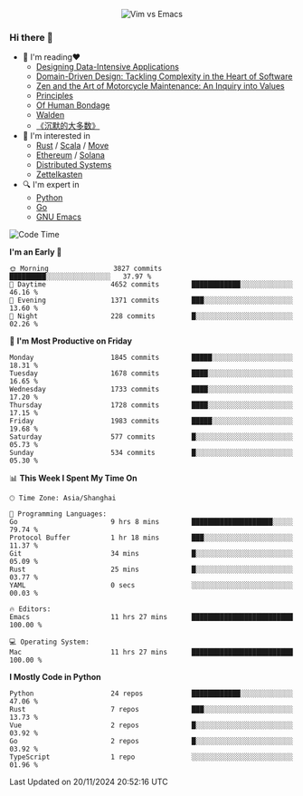 <p align="center">
    <img src="https://gist.githubusercontent.com/coldnight/e696baffb094e71c96cb302118878eae/raw/40ea5053a6f66cc65f90f437e4173497da225958/banner.gif" alt="Vim vs Emacs" />
</p>

### Hi there 👋

- 📖 I'm reading❤️
    + [Designing Data-Intensive Applications](https://www.oreilly.com/library/view/designing-data-intensive-applications/9781491903063/)
    + [Domain-Driven Design: Tackling Complexity in the Heart of Software](https://www.dddcommunity.org/book/evans_2003/)
    + [Zen and the Art of Motorcycle Maintenance: An Inquiry into Values](https://en.wikipedia.org/wiki/Zen_and_the_Art_of_Motorcycle_Maintenance)
    + [Principles](https://www.principles.com/)
    + [Of Human Bondage](https://en.wikipedia.org/wiki/Of_Human_Bondage)
    + [Walden](https://en.wikipedia.org/wiki/Walden)
    + [《沉默的大多数》](https://en.wikipedia.org/wiki/Silent_majority)
- 🌱 I'm interested in
    + [Rust](https://www.rust-lang.org/) / [Scala](https://www.scala-lang.org/) / [Move](https://github.com/move-language/move/)
    + [Ethereum](https://ethereum.org/en/) / [Solana](https://solana.com/)
	+ [Distributed Systems](https://www.linuxzen.com/notes/topics/20200320174417_%E5%88%86%E5%B8%83%E5%BC%8F/)
	+ [Zettelkasten](https://www.linuxzen.com/notes/notes/20220120080920-slip_box/)
- 🔍 I'm expert in
    + [Python](https://www.python.org/)
    + [Go](https://go.dev/)
    + [GNU Emacs](https://www.gnu.org/software/emacs/)

<!--START_SECTION:waka-->
![Code Time](http://img.shields.io/badge/Code%20Time-3%2C169%20hrs%2012%20mins-blue)

**I'm an Early 🐤** 

```text
🌞 Morning                3827 commits        █████████░░░░░░░░░░░░░░░░   37.97 % 
🌆 Daytime                4652 commits        ████████████░░░░░░░░░░░░░   46.16 % 
🌃 Evening                1371 commits        ███░░░░░░░░░░░░░░░░░░░░░░   13.60 % 
🌙 Night                  228 commits         █░░░░░░░░░░░░░░░░░░░░░░░░   02.26 % 
```
📅 **I'm Most Productive on Friday** 

```text
Monday                   1845 commits        █████░░░░░░░░░░░░░░░░░░░░   18.31 % 
Tuesday                  1678 commits        ████░░░░░░░░░░░░░░░░░░░░░   16.65 % 
Wednesday                1733 commits        ████░░░░░░░░░░░░░░░░░░░░░   17.20 % 
Thursday                 1728 commits        ████░░░░░░░░░░░░░░░░░░░░░   17.15 % 
Friday                   1983 commits        █████░░░░░░░░░░░░░░░░░░░░   19.68 % 
Saturday                 577 commits         █░░░░░░░░░░░░░░░░░░░░░░░░   05.73 % 
Sunday                   534 commits         █░░░░░░░░░░░░░░░░░░░░░░░░   05.30 % 
```


📊 **This Week I Spent My Time On** 

```text
🕑︎ Time Zone: Asia/Shanghai

💬 Programming Languages: 
Go                       9 hrs 8 mins        ████████████████████░░░░░   79.74 % 
Protocol Buffer          1 hr 18 mins        ███░░░░░░░░░░░░░░░░░░░░░░   11.37 % 
Git                      34 mins             █░░░░░░░░░░░░░░░░░░░░░░░░   05.09 % 
Rust                     25 mins             █░░░░░░░░░░░░░░░░░░░░░░░░   03.77 % 
YAML                     0 secs              ░░░░░░░░░░░░░░░░░░░░░░░░░   00.03 % 

🔥 Editors: 
Emacs                    11 hrs 27 mins      █████████████████████████   100.00 % 

💻 Operating System: 
Mac                      11 hrs 27 mins      █████████████████████████   100.00 % 
```

**I Mostly Code in Python** 

```text
Python                   24 repos            ████████████░░░░░░░░░░░░░   47.06 % 
Rust                     7 repos             ███░░░░░░░░░░░░░░░░░░░░░░   13.73 % 
Vue                      2 repos             █░░░░░░░░░░░░░░░░░░░░░░░░   03.92 % 
Go                       2 repos             █░░░░░░░░░░░░░░░░░░░░░░░░   03.92 % 
TypeScript               1 repo              ░░░░░░░░░░░░░░░░░░░░░░░░░   01.96 % 
```




 Last Updated on 20/11/2024 20:52:16 UTC
<!--END_SECTION:waka-->
